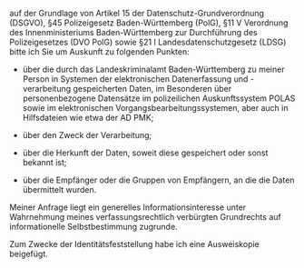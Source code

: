 auf der Grundlage von Artikel 15 der Datenschutz-Grundverordnung (DSGVO),
§45 Polizeigesetz Baden-Württemberg (PolG),
§11 V Verordnung des Innenministeriums Baden-Württemberg zur Durchführung des
Polizeigesetzes (DVO PolG) sowie §21 I Landesdatenschutzgesetz (LDSG) bitte ich
Sie um Auskunft zu folgenden Punkten:

+ über die durch das Landeskriminalamt Baden-Württemberg zu meiner Person
  in Systemen der elektronischen Datenerfassung und -verarbeitung gespeicherten
  Daten, im Besonderen über personenbezogene Datensätze im polizeilichen Auskunftssystem
  POLAS sowie im elektronischen Vorgangsbearbeitungssystemen, aber auch in
  Hilfsdateien wie etwa der AD PMK;

+ über den Zweck der Verarbeitung;

+ über die Herkunft der Daten, soweit diese gespeichert oder sonst bekannt ist;

+ über die Empfänger oder die Gruppen von Empfängern, an die die Daten übermittelt wurden.

Meiner Anfrage liegt ein generelles Informationsinteresse unter Wahrnehmung
meines verfassungsrechtlich verbürgten Grundrechts auf informationelle
Selbstbestimmung zugrunde.

Zum Zwecke der Identitätsfeststellung habe ich eine Ausweiskopie beigefügt.
